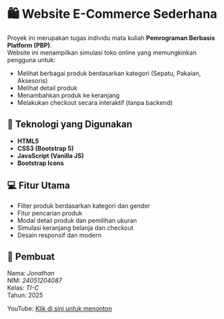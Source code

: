 # 🛍️ Website E-Commerce Sederhana

Proyek ini merupakan tugas individu mata kuliah **Pemrograman Berbasis Platform (PBP)**.  
Website ini menampilkan simulasi toko online yang memungkinkan pengguna untuk:
- Melihat berbagai produk berdasarkan kategori (Sepatu, Pakaian, Aksesoris)
- Melihat detail produk
- Menambahkan produk ke keranjang
- Melakukan checkout secara interaktif (tanpa backend)

## 🚀 Teknologi yang Digunakan
- **HTML5**
- **CSS3 (Bootstrap 5)**
- **JavaScript (Vanilla JS)**
- **Bootstrap Icons**

## 💻 Fitur Utama
- Filter produk berdasarkan kategori dan gender  
- Fitur pencarian produk  
- Modal detail produk dan pemilihan ukuran  
- Simulasi keranjang belanja dan checkout  
- Desain responsif dan modern  

## 👤 Pembuat
Nama: *Jonathan*  
NIM: *24051204087*  
Kelas: *TI-C*  
Tahun: 2025

YouTube: [Klik di sini untuk menonton](https://youtu.be/djrqH8MUmy4)
